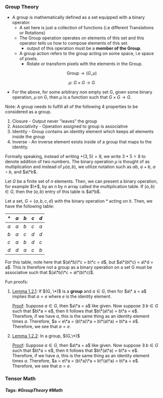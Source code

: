 ### Group Theory

- A group is mathematically defined as a set equipped with a binary operator.
	- A set here is just a collection of functions (i.e different Translations or Rotations)
	- The Group operation operates on elements of this set and this operator tells us how to compose elements of this set.
		- output of this operation must be a **member of the Group**.
	- A group action refers to the group acting on some space, i.e space of pixels.
		- Rotate or transform pixels with the elements in the Group.

```math
\text{Group} \rightarrow (G, \mu) 
```
```math
\mu: \ G \times G \rightarrow G
```

- For the above, for some arbitrary non empty set G, given some binary operation, $\mu$ on G, then $\mu$ is a function such that $G \times G \rightarrow G$. 

Note:
A group needs to fulfill all of the following 4 properties to be considered as a group.
1. Closure - Output never "leaves" the group
2. Associativity - Operation assigned to group is associative
3. Identity - Group contains an identity element which keeps all elements inside the group
4. Inverse - An inverse element exists inside of a group that maps to the identity.

Formally speaking, instead of writing $+(3,5) = 8$, we write $3+5 = 8$ to denote addition of two numbers. The binary operation $\mu$ is thought of as multiplication and instead of $\mu(a,b)$, we utilize notation such as $ab$, $a + b$, $a \circ b$, and $a\*b$. 

Let $G$ be a finite set of $n$ elements. Then, we can present a binary operation, for example $\*$, by an $n$ by $n$ array called the multiplication table. If $(a,b) \in G$, then the $(a,b)$ entry of this table is $a\*b$.

Let a set, $G = \{a,b,c,d\}$ with the binary operation $*$ acting on it.
Then, we have the following table:

<div align="center">

| $*$ | $a$ | $b$ | $c$ | $d$ |
| --- | --- | --- | --- | --- |
| $a$ | $a$ | $b$ | $c$ | $a$ |
| $b$ | $a$ | $c$ | $d$ | $d$ |
| $c$ | $a$ | $b$ | $d$ | $c$ |
| $d$ | $d$ | $a$ | $c$ | $b$ |
</div>

For this table, note here that $(a\*b)\*c = b\*c = d$, but $a\*(b\*c) = a\*d = a$. This is therefore not a group as a binary operation on a set G must be associative such that $(a\*b)\*c = a\*(b\*c)$.

Fun proofs:

1. <u>Lemma 1.2.1</u>: If $(G, \*)$ is a **group** and $a \in G$, then for $a\* a = a$ implies that $a = e$ where $e$ is the identity element. 

	<u>Proof</u>:
		Suppose $a\in G$, then $a\*a = a$ like given. Now suppose $\exists \ b\in G$ such that $b\*a = e$, then it follows that $b\*(a\*a) = b\*a = e$. Therefore, if we have $a$, this is the same thing as an identity element times $a$. Therefore, $a = e\*a = (b\*a)\*a = b\*(a\*a) = b\*a = e$. Therefore, we see that $a = e$.
		
2. <u>Lemma 1.2.2</u>: In a  group, $(G,\*)$

	<u>Proof</u>:
		Suppose $a\in G$, then $a\*a = a$ like given. Now suppose $\exists \ b\in G$ such that $b\*a = e$, then it follows that $b\*(a\*a) = b\*a = e$. Therefore, if we have $a$, this is the same thing as an identity element times $a$. Therefore, $a = e\*a = (b\*a)\*a = b\*(a\*a) = b\*a = e$. Therefore, we see that $a = e$.


### Tensor Math

##### Tags: #GroupTheory #Math